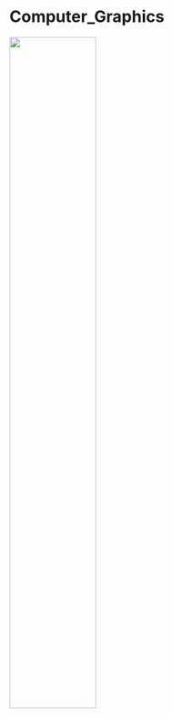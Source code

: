 # Computer_Graphics

<img src="https://user-images.githubusercontent.com/74914169/214763406-569128d9-f6af-4509-9be2-c5012f594b72.jpg" width=55% height=55%>
